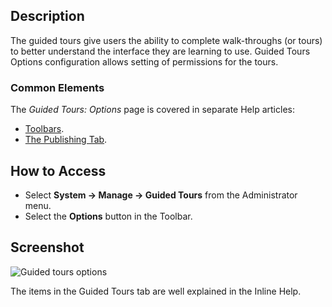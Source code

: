 <!-- Filename: Help4.x:Guided_Tours:_Options / Display title: Guided Tours: Options -->

## Description

The guided tours give users the ability to complete walk-throughs (or tours) 
to better understand the interface they are learning to use. Guided Tours 
Options configuration allows setting of permissions for the tours.

### Common Elements

The *Guided Tours: Options* page is covered in separate Help articles:

* [Toolbars](jdocmanual?article=help/common-elements/toolbars).
* [The Publishing Tab](jdocmanual?article=help/common-elements/edit-publishing).

## How to Access

- Select **System -> Manage -> Guided Tours** from the Administrator menu.
- Select the **Options** button in the Toolbar.

## Screenshot

![Guided tours options](../../../en/images/guided-tours/guided-tours-options.png)

The items in the Guided Tours tab are well explained in the Inline Help.
 